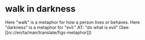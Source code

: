 # walk in darkness

Here "walk" is a metaphor for how a person lives or behaves. Here "darkness" is a metaphor for "evil." AT: "do what is evil" (See: [[rc://en/ta/man/translate/figs-metaphor]])

